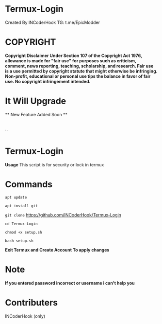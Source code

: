 # Termux-Login
Created By INCoderHook TG: t.me/EpicModder



# COPYRIGHT
**Copyright Disclaimer Under Section 107 of the Copyright Act 1976, allowance is made for "fair use" for purposes such as criticism, comment, news reporting, teaching, scholarship, and research. Fair use is a use permitted by copyright statute that might otherwise be infringing. Non-profit, educational or personal use tips the balance in favor of fair use. No copyright infringement intended.**
# It Will Upgrade
** New Feature Added Soon **
#
``
#
# Termux-Login


**Usage**
This script is for security or lock in termux



# Commands

``apt update``

``apt install git ``

``git clone`` https://github.com/INCoderHook/Termux-Login

``cd Termux-Login``

``chmod +x setup.sh``

``bash setup.sh``




**Exit Termux and Create Account To apply changes**
# Note

**If you entered password incorrect or username i can't help you**

# Contributers
INCoderHook (only)

